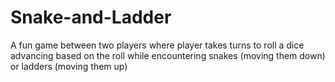 # Snake-and-Ladder
A fun game between two players where player takes turns to roll a dice advancing based on the roll while encountering snakes (moving them down) or ladders (moving them up)
